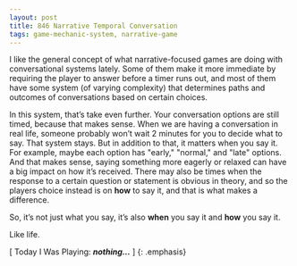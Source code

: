 ```yaml
---
layout: post
title: 846 Narrative Temporal Conversation
tags: game-mechanic-system, narrative-game
---
```

I like the general concept of what narrative-focused games are doing with conversational systems lately.  Some of them make it more immediate by requiring the player to answer before a timer runs out, and most of them have some system (of varying complexity) that determines paths and outcomes of conversations based on certain choices.

In this system, that’s take even further.  Your conversation options are still timed, because that makes sense.  When we are having a conversation in real life, someone probably won’t wait 2 minutes for you to decide what to say.  That system stays.  But in addition to that, it matters when you say it.  For example, maybe each option has "early," "normal," and "late" options.  And that makes sense, saying something more eagerly or relaxed can have a big impact on how it’s received.  There may also be times when the response to a certain question or statement is obvious in theory, and so the players choice instead is on **how** to say it, and that is what makes a difference.

So, it’s not just what you say, it’s also **when** you say it and **how** you say it.

Like life.

[ Today I Was Playing: ***nothing...*** ]
{: .emphasis}

